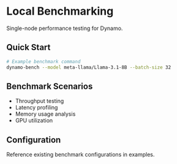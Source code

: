 # Local Benchmarking

Single-node performance testing for Dynamo.

## Quick Start

```bash
# Example benchmark command
dynamo-bench --model meta-llama/Llama-3.1-8B --batch-size 32
```

## Benchmark Scenarios

- Throughput testing
- Latency profiling
- Memory usage analysis
- GPU utilization

## Configuration

Reference existing benchmark configurations in examples.